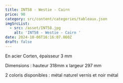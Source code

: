 ```yaml
---
title: INT58 - Westie - Cairn
price: 90
category: src/content/categories/tableaux.json
imgSrcList:
  - src: /asset/INT58.jpg
    alt: 'INT58 - Westie - Cairn '
date: 2024-10-06T16:16:07.860Z
draft: false
---
```


En acier Corten, épaisseur 3 mm

Dimensions :  hauteur 318mm x largeur 297 mm

2 coloris disponibles : métal naturel vernis et noir métal
